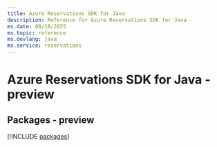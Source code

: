 ```yaml
---
title: Azure Reservations SDK for Java
description: Reference for Azure Reservations SDK for Java
ms.date: 08/18/2025
ms.topic: reference
ms.devlang: java
ms.service: reservations
---
```

# Azure Reservations SDK for Java - preview
## Packages - preview
[!INCLUDE [packages](reservations-index.md)]